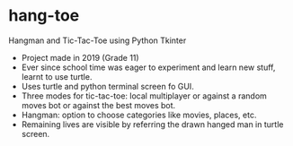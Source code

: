 # hang-toe
Hangman and Tic-Tac-Toe using Python Tkinter
- Project made in 2019 (Grade 11)
- Ever since school time was eager to experiment and learn new stuff, learnt to use turtle.
- Uses turtle and python terminal screen fo GUI.
- Three modes for tic-tac-toe: local multiplayer or against a random moves bot or against the best moves bot.
- Hangman: option to choose categories like movies, places, etc.
- Remaining lives are visible by referring the drawn hanged man in turtle screen.
